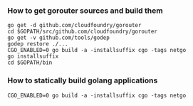 ### How to get gorouter sources and build them

```
go get -d github.com/cloudfoundry/gorouter
cd $GOPATH/src/github.com/cloudfoundry/gorouter
go get -v github.com/tools/godep
godep restore ./...
CGO_ENABLED=0 go build -a -installsuffix cgo -tags netgo
go installsuffix
cd $GOPATH/bin
```

### How to statically build golang applications

`CGO_ENABLED=0 go build -a -installsuffix cgo -tags netgo`
